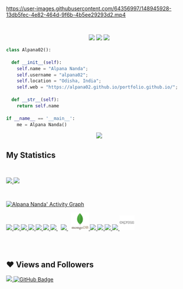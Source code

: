 


https://user-images.githubusercontent.com/64356997/148945928-13db5fec-4e82-464d-9f6b-4b5ee29293d2.mp4


<br>

<p>
<div align="center">
  <img src="https://img.shields.io/badge/-HTML-c58545?style=for-the-badge&logo=html5&logoColor=c58545&labelColor=282828">
  <img src="https://img.shields.io/badge/-CSS-d1a01f?style=for-the-badge&logo=css3&logoColor=d1a01f&labelColor=282828">
  <img src="https://img.shields.io/badge/-Python-98b982?style=for-the-badge&logo=python&logoColor=98b982&labelColor=282828">
</div>
</p>

```python
class Alpana02():
    
  def __init__(self):
    self.name = "Alpana Nanda";
    self.username = "alpana02";
    self.location = "Odisha, India";
    self.web = "https://alpana02.github.io/portfolio.github.io/";
  
  def __str__(self):
    return self.name

if __name__ == '__main__':
    me = Alpana Nanda()
```

<div align="center">
  <a href="https://open.spotify.com/user/6s6pbtefezpookh8gwnkko15v">
    <img src="https://readme-spotify-tingz.vercel.app/api/now-playing">
  </a>
</div>

<!--
<div align="center">
  <a href="https://open.spotify.com/user/6s6pbtefezpookh8gwnkko15v">
    <img src="https://spotify-readme-theta-virid.vercel.app/api?scan=true&theme=dark" width="240px">
  </a>
</div>
-->

## My Statistics

<br/>
<p align="left">
  <a href="https://alpana02.dev/">
  <img width="49.5%" src="https://github-readme-stats.vercel.app/api?username=alpana02&show_icons=true&theme=gruvbox&hide_border=true" />
    <img width="49.5%" src="https://github-readme-streak-stats.herokuapp.com/?user=alpana02&theme=gruvbox&hide_border=true" />
  </a>
</p>
<br>

[![Alpana Nanda' Activity Graph](https://activity-graph.herokuapp.com/graph?username=alpana02&custom_title=Alpana%20Nanda's%20Contribution%20Graph&theme=gruvbox&bg_color=282828&hide_border=true&line=d1a01f&point=c58545)](https://alpana02.dev)






<p align="left"> 
    <a href="https://reactjs.org/" target="_blank"> <img src="https://img.icons8.com/color/48/000000/react-native.png"/> </a>
    <a href="https://developer.mozilla.org/en-US/docs/Web/JavaScript" target="_blank"> <img src="https://img.icons8.com/color/48/000000/javascript.png"/> </a> 
    <a href="https://www.w3.org/html/" target="_blank"> <img src="https://img.icons8.com/color/48/000000/html-5.png"/> </a> 
    <a href="https://www.w3.org/html/" target="_blank"> <img src="https://img.icons8.com/color/48/000000/css3.png"/> </a> 
    <a href="https://getbootstrap.com" target="_blank"> <img src="https://img.icons8.com/color/48/000000/bootstrap.png"/> </a> 
    <a href="https://www.python.org" target="_blank"> <img src="https://img.icons8.com/color/48/000000/python.png"/> </a> 
    <a style="padding-right:8px;" href="https://nodejs.org" target="_blank"> <img src="https://img.icons8.com/color/48/000000/nodejs.png"/> </a> 
    <a style="padding-right:8px;" href="https://www.mysql.com/" target="_blank"> <img src="https://img.icons8.com/fluent/50/000000/mysql-logo.png"/> </a>
    <a href="https://www.mongodb.com/" target="_blank"> <img src="https://raw.githubusercontent.com/devicons/devicon/master/icons/mongodb/mongodb-original-wordmark.svg" alt="mongodb" width="48" height="48"/> </a> 
    <a href="https://firebase.google.com/" target="_blank"> <img src="https://img.icons8.com/color/48/000000/firebase.png"/> </a> 
    <a href="https://git.com/" target="_blank"> <img src="https://img.icons8.com/ios-filled/50/000000/github.png"/> </a> 
    <a href="https://redux.js.org" target="_blank"> <img src="https://img.icons8.com/color/48/000000/redux.png"/> </a>
    <a href="https://redux.js.org" target="_blank"> <img src="https://img.icons8.com/color/48/000000/c-plus-plus-logo.png"/> </a>
    <a href="https://expressjs.com" target="_blank"> <img src="https://raw.githubusercontent.com/devicons/devicon/master/icons/express/express-original-wordmark.svg" alt="express" width="40" height="40"/> </a>
</p>


<br/>
<br/>

## ❤ Views and Followers
<a href="https://github.com/alpana02/github-profile-views-counter">
    <img src="https://komarev.com/ghpvc/?username=alpana02">
</a>
<a href="https://github.com/alpana02?tab=followers"><img src="https://img.shields.io/github/followers/alpana02?label=Followers&style=social" alt="GitHub Badge"></a>
